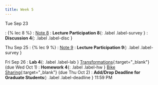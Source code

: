 ```yaml
---
title: Week 5
---
```


Tue Sep 23

: {% lec 8 %}
    : [Note 8](https://ds100.org/course-notes/visualization_2/visualization_2.html)
: **Lecture Participation 8**{: .label .label-survey } 
: **Discussion 4**{: .label .label-disc }

Thu Sep 25
: {% lec 9 %}
    : [Note 9](https://ds100.org/course-notes/sampling/sampling.html)
: **Lecture Participation 9**{: .label .label-survey } 

Fri Sep 26 
: **Lab 4**{: .label .label-lab } [Transformations](https://data100.datahub.berkeley.edu/){:target="_blank"} (due Wed Oct 1)
: **Homework 4**{: .label .label-hw } [Bike Sharing](https://data100.datahub.berkeley.edu/){:target="_blank"} (due Thu Oct 2)
: **Add/Drop Deadline for Graduate Students**{: .label .label-deadline } 11:59 PM
